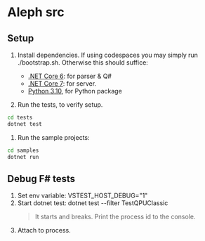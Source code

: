 # Aleph src

## Setup

1. Install dependencies. If using codespaces you may simply run ./bootstrap.sh. Otherwise this should suffice:
   - [.NET Core 6](https://dotnet.microsoft.com/en-us/download): for parser & Q#
   - [.NET Core 7](https://dotnet.microsoft.com/en-us/download): for server.
   - [Python 3.10](https://www.python.org/downloads/), for Python package

1. Run the tests, to verify setup.
```bash
cd tests
dotnet test
```

1. Run the sample projects:
```bash
cd samples
dotnet run
```

## Debug F# tests

1. Set env variable: VSTEST_HOST_DEBUG="1"
2. Start dotnet test: dotnet test --filter TestQPUClassic
   > It starts and breaks. Print the process id to the console.
3. Attach to process.
